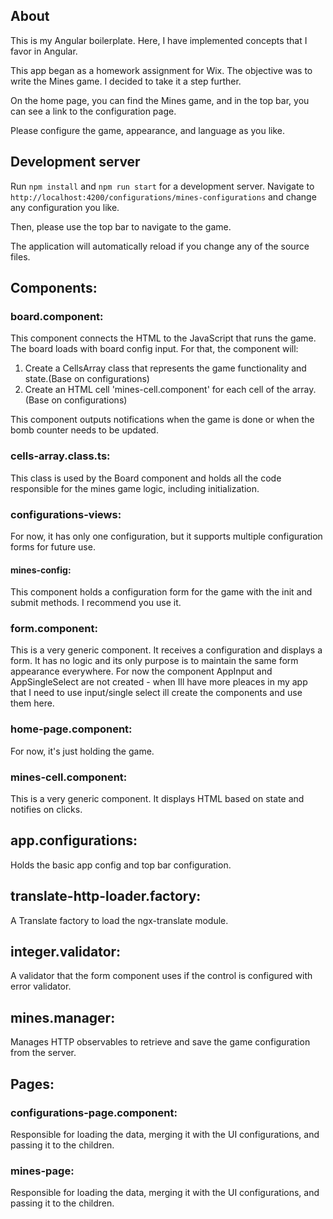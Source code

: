 ## About

This is my Angular boilerplate.
Here, I have implemented concepts that I favor in Angular.

This app began as a homework assignment for Wix. The objective was to write
the Mines game. I decided to take it a step further.

On the home page, you can find the Mines game,
and in the top bar, you can see a link to the configuration page.

Please configure the game, appearance, and language as you like.



## Development server

Run `npm install` and `npm run start` for a development server. Navigate to `http://localhost:4200/configurations/mines-configurations` and change any configuration you like.

Then, please use the top bar to navigate to the game.

The application will automatically reload if you change any of the source files.




## Components:

### board.component:


This component connects the HTML to the JavaScript that runs the game.
The board loads with board config input. For that, the component will:

1. Create a CellsArray class that represents the game functionality and state.(Base on configurations)
2. Create an HTML cell 'mines-cell.component' for each cell of the array.(Base on configurations)

This component outputs notifications when the game is done or when the bomb counter needs to be updated.




### cells-array.class.ts:


This class is used by the Board component and holds all the code responsible for the mines game logic, including initialization.




### configurations-views:


For now, it has only one configuration, but it supports multiple configuration forms for future use.



#### mines-config:


This component holds a configuration form for the game with the init and submit methods. I recommend you use it.




### form.component:


This is a very generic component.
It receives a configuration and displays a form. It has no logic and its only purpose is to maintain the same form appearance everywhere.
For now the component AppInput and AppSingleSelect are not created - when Ill have more pleaces in my app that I need to use input/single select ill create the components and use them here.



### home-page.component:


For now, it's just holding the game.


### mines-cell.component:


This is a very generic component. It displays HTML based on state and notifies on clicks.


## app.configurations:


Holds the basic app config and top bar configuration.


## translate-http-loader.factory:


A Translate factory to load the ngx-translate module.



## integer.validator:


A validator that the form component uses if the control is configured with error validator.



## mines.manager:


Manages HTTP observables to retrieve and save the game configuration from the server.



## Pages:


### configurations-page.component:


Responsible for loading the data, merging it with the UI configurations, and passing it to the children.



### mines-page:


Responsible for loading the data, merging it with the UI configurations, and passing it to the children.
